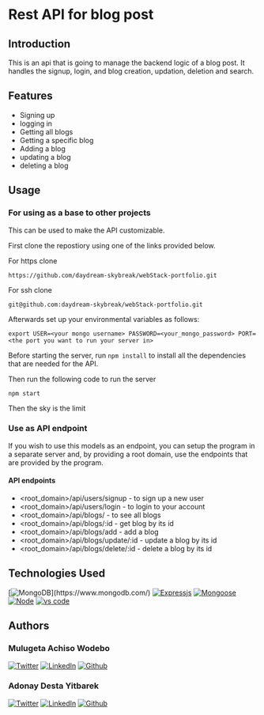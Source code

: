 
# Rest API for blog post

## Introduction

This is an api that is going to manage the backend logic of a blog post. It handles the signup, login, and blog creation, updation, deletion and search.

## Features
- Signing up
- logging in
- Getting all blogs
- Getting a specific blog
- Adding a blog
- updating a blog
- deleting a blog
## Usage


### For using as a base to other projects

This can be used to make the API customizable.

First clone the repostiory using one of the links provided below.

For https clone
~~~
https://github.com/daydream-skybreak/webStack-portfolio.git
~~~

For ssh clone
~~~
git@github.com:daydream-skybreak/webStack-portfolio.git
~~~

Afterwards set up your environmental variables as follows:
~~~
export USER=<your mongo username> PASSWORD=<your_mongo_password> PORT=<the port you want to run your server in>
~~~

Before starting the server, run `npm install` to install all the dependencies that are needed for the API.

Then run the following code to run the server
~~~
npm start
~~~
Then the sky is the limit

### Use as API endpoint

If you wish to use this models as an endpoint, you can setup the program in a separate server and, by providing a root domain, use the endpoints that are provided by the program.

#### API endpoints

- <root_domain>/api/users/signup - to sign up a new user
- <root_domain>/api/users/login - to login to your account
- <root_domain>/api/blogs/ - to see all blogs
- <root_domain>/api/blogs/:id - get blog by its id
- <root_domain>/api/blogs/add - add a blog
- <root_domain>/api/blogs/update/:id - update a blog by its id
- <root_domain>/api/blogs/delete/:id - delete a blog by its id


## Technologies Used
[![MongoDB](https://img.shields.io/badge/MongoDB-%234ea94b.svg?style=for-the-badge&logo=mongodb&logoColor=white(https://img.shields.io/badge/MongoDB-4EA94B?style=for-the-badge&logo=mongodb&logoColor=white))](https://www.mongodb.com/) [![Expressjs](https://img.shields.io/badge/express-green?style=for-the-badge&logo=express)](https://expressjs.com/) [![Mongoose](https://img.shields.io/badge/mongoose-green?style=for-the-badge&logo=mongoose)](https://mongoosejs.com/) [![Node](https://img.shields.io/badge/Node.js-339933?style=for-the-badge&logo=nodedotjs&logoColor=white)](https://nodejs.org/)
[![vs code](https://img.shields.io/badge/Visual_Studio-5C2D91?style=for-the-badge&logo=visual%20studio&logoColor=white)](https://code.visualstudio.com/)
## Authors
### Mulugeta Achiso Wodebo

[![Twitter](https://img.shields.io/badge/Twitter-%231DA1F2.svg?style=for-the-badge&logo=Twitter&logoColor=white)](https://twitter.com/anem_achiso) [![LinkedIn](https://img.shields.io/badge/linkedin-%230077B5.svg?style=for-the-badge&logo=linkedin&logoColor=white)](https://www.linkedin.com/in/mulugeta-wodebo-843118170)     [![Github](https://img.shields.io/badge/Github-black?style=for-the-badge&logo=github)](https://github.com/Anemachiso)

### Adonay Desta Yitbarek

[![Twitter](https://img.shields.io/badge/Twitter-%231DA1F2.svg?style=for-the-badge&logo=Twitter&logoColor=white)](https://twitter.com/A_trooper323?t=UJGqtvrGVLgAhnHr5xBf5A&s=09) [![LinkedIn](https://img.shields.io/badge/linkedin-%230077B5.svg?style=for-the-badge&logo=linkedin&logoColor=white)](https://www.linkedin.com/in/adonay-desta-63096b237)     [![Github](https://img.shields.io/badge/Github-black?style=for-the-badge&logo=github)](https://github.com/daydream-skybreak)



